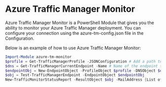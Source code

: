 # Azure Traffic Manager Monitor

Azure Traffic Manager Monitor is a PowerShell Module that gives you the ability to monitor your
Azure Traffic Manager deployment. You can configure your connection using the azure-tm-config.json file
in the Configuration.

Below is an example of how to use Azure Traffic Manager Monitor:

```powershell
Import-Module azure-tm-monitor
$profile = Get-TrafficManagerProfile -JSONConfiguration # Add a path to your json configuration
$dns = Get-TrafficManagerCurrentEndpoint -Name # Name of the endpoint that needs to be monitored -PriorityEndpoint # Add the priority endpoint
$endpointObj = New-EndpointObject -ProfileObject $profile -DNSObject $dns
$obj = Test-TrafficManagerEndpoint -EndpointObject $endpointObj
New-TrafficMonitorStatusReport -ResultObject $obj -MailAddress {List of mail addresses} -SmtpServer {SMTPServerName}
```